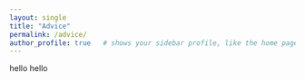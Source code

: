```yaml
---
layout: single
title: "Advice"
permalink: /advice/
author_profile: true   # shows your sidebar profile, like the home page
---
```


hello hello 